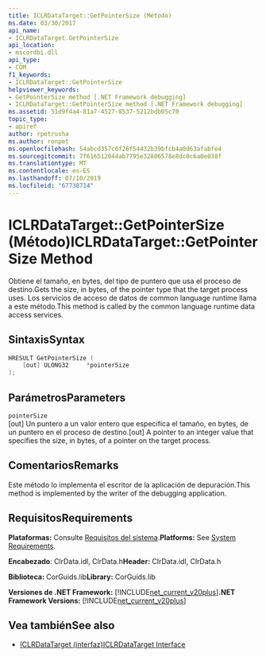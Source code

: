 ```yaml
---
title: ICLRDataTarget::GetPointerSize (Método)
ms.date: 03/30/2017
api_name:
- ICLRDataTarget.GetPointerSize
api_location:
- mscordbi.dll
api_type:
- COM
f1_keywords:
- ICLRDataTarget::GetPointerSize
helpviewer_keywords:
- GetPointerSize method [.NET Framework debugging]
- ICLRDataTarget::GetPointerSize method [.NET Framework debugging]
ms.assetid: 51d9f4a4-81a7-4527-8537-5212bdb05c70
topic_type:
- apiref
author: rpetrusha
ms.author: ronpet
ms.openlocfilehash: 54abcd357c6f26f54432b39bfcb4a0d63afabfe4
ms.sourcegitcommit: 7f616512044ab7795e32806578e8dc0c6a0e038f
ms.translationtype: MT
ms.contentlocale: es-ES
ms.lasthandoff: 07/10/2019
ms.locfileid: "67738714"
---
```

# <a name="iclrdatatargetgetpointersize-method"></a><span data-ttu-id="b2f53-102">ICLRDataTarget::GetPointerSize (Método)</span><span class="sxs-lookup"><span data-stu-id="b2f53-102">ICLRDataTarget::GetPointerSize Method</span></span>
<span data-ttu-id="b2f53-103">Obtiene el tamaño, en bytes, del tipo de puntero que usa el proceso de destino.</span><span class="sxs-lookup"><span data-stu-id="b2f53-103">Gets the size, in bytes, of the pointer type that the target process uses.</span></span> <span data-ttu-id="b2f53-104">Los servicios de acceso de datos de common language runtime llama a este método.</span><span class="sxs-lookup"><span data-stu-id="b2f53-104">This method is called by the common language runtime data access services.</span></span>  
  
## <a name="syntax"></a><span data-ttu-id="b2f53-105">Sintaxis</span><span class="sxs-lookup"><span data-stu-id="b2f53-105">Syntax</span></span>  
  
```cpp  
HRESULT GetPointerSize (  
    [out] ULONG32     *pointerSize  
);  
```  
  
## <a name="parameters"></a><span data-ttu-id="b2f53-106">Parámetros</span><span class="sxs-lookup"><span data-stu-id="b2f53-106">Parameters</span></span>  
 `pointerSize`  
 <span data-ttu-id="b2f53-107">[out] Un puntero a un valor entero que especifica el tamaño, en bytes, de un puntero en el proceso de destino.</span><span class="sxs-lookup"><span data-stu-id="b2f53-107">[out] A pointer to an integer value that specifies the size, in bytes, of a pointer on the target process.</span></span>  
  
## <a name="remarks"></a><span data-ttu-id="b2f53-108">Comentarios</span><span class="sxs-lookup"><span data-stu-id="b2f53-108">Remarks</span></span>  
 <span data-ttu-id="b2f53-109">Este método lo implementa el escritor de la aplicación de depuración.</span><span class="sxs-lookup"><span data-stu-id="b2f53-109">This method is implemented by the writer of the debugging application.</span></span>  
  
## <a name="requirements"></a><span data-ttu-id="b2f53-110">Requisitos</span><span class="sxs-lookup"><span data-stu-id="b2f53-110">Requirements</span></span>  
 <span data-ttu-id="b2f53-111">**Plataformas:** Consulte [Requisitos del sistema](../../../../docs/framework/get-started/system-requirements.md).</span><span class="sxs-lookup"><span data-stu-id="b2f53-111">**Platforms:** See [System Requirements](../../../../docs/framework/get-started/system-requirements.md).</span></span>  
  
 <span data-ttu-id="b2f53-112">**Encabezado**: ClrData.idl, ClrData.h</span><span class="sxs-lookup"><span data-stu-id="b2f53-112">**Header:** ClrData.idl, ClrData.h</span></span>  
  
 <span data-ttu-id="b2f53-113">**Biblioteca:** CorGuids.lib</span><span class="sxs-lookup"><span data-stu-id="b2f53-113">**Library:** CorGuids.lib</span></span>  
  
 <span data-ttu-id="b2f53-114">**Versiones de .NET Framework:** [!INCLUDE[net_current_v20plus](../../../../includes/net-current-v20plus-md.md)]</span><span class="sxs-lookup"><span data-stu-id="b2f53-114">**.NET Framework Versions:** [!INCLUDE[net_current_v20plus](../../../../includes/net-current-v20plus-md.md)]</span></span>  
  
## <a name="see-also"></a><span data-ttu-id="b2f53-115">Vea también</span><span class="sxs-lookup"><span data-stu-id="b2f53-115">See also</span></span>

- [<span data-ttu-id="b2f53-116">ICLRDataTarget (interfaz)</span><span class="sxs-lookup"><span data-stu-id="b2f53-116">ICLRDataTarget Interface</span></span>](../../../../docs/framework/unmanaged-api/debugging/iclrdatatarget-interface.md)
